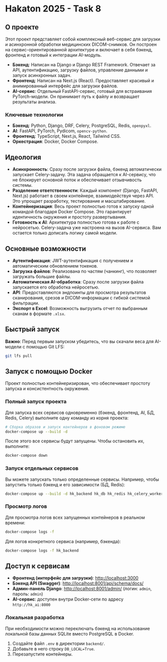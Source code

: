 # Hakaton 2025 - Task 8

## О проекте

Этот проект представляет собой комплексный веб-сервис для загрузки и асинхронной обработки медицинских DICOM-снимков. Он построен на сервис-ориентированной архитектуре и включает в себя бэкенд, фронтенд и готовый к интеграции AI-модуль.

- **Бэкенд**: Написан на Django и Django REST Framework. Отвечает за API, аутентификацию, загрузку файлов, управление данными и запуск асинхронных задач.
- **Фронтенд**: Написан на Next.js (React). Предоставляет красивый и анимированный интерфейс для загрузки файлов.
- **AI-сервис**: Отдельный FastAPI-сервис, готовый для встраивания PyTorch-модели. Он принимает путь к файлу и возвращает результаты анализа.

### Ключевые технологии

- **Бэкенд**: Python, Django, DRF, Celery, PostgreSQL, Redis, `openpyxl`.
- **AI**: FastAPI, PyTorch, Pydicom, `opencv-python`.
- **Фронтенд**: TypeScript, Next.js, React, Tailwind CSS.
- **Оркестрация**: Docker, Docker Compose.

## Идеология

- **Асинхронность**: Сразу после загрузки файла, бэкенд автоматически запускает Celery-задачу. Эта задача обращается к AI-сервису, что не блокирует основной поток и обеспечивает отзывчивость системы.
- **Разделение ответственности**: Каждый компонент (Django, FastAPI, Next.js) работает в своем контейнере, взаимодействуя через API. Это упрощает разработку, тестирование и масштабирование.
- **Контейнеризация**: Весь проект полностью готов к запуску одной командой благодаря Docker Compose. Это гарантирует идентичность окружения и простоту развертывания.
- **Готовность к AI**: Архитектура полностью готова к работе с нейросетью. Celery-задача уже настроена на вызов AI-сервиса. Вам остается только дописать логику самой модели.

## Основные возможности

- **Аутентификация**: JWT-аутентификация с получением и автоматическим обновлением токенов.
- **Загрузка файлов**: Реализована по частям (чанкинг), что позволяет загружать большие файлы.
- **Автоматическая AI-обработка**: Сразу после загрузки файла запускается его обработка нейросетью.
- **API**: Предоставляются эндпоинты для просмотра результатов сканирования, срезов и DICOM-информации с гибкой системой фильтрации.
- **Экспорт в Excel**: Возможность выгрузить отчет по выбранным сканам в формате `.xlsx`.

## Быстрый запуск

**Важно**: Перед первым запуском убедитесь, что вы скачали веса для AI-модели с помощью Git LFS:
```bash
git lfs pull
```

## Запуск с помощью Docker

Проект полностью контейнеризирован, что обеспечивает простоту запуска и консистентность окружения.

### Полный запуск проекта

Для запуска всех сервисов одновременно (бэкенд, фронтенд, AI, БД, Redis, Celery) выполните одну команду из корня проекта:

```bash
# Сборка образов и запуск контейнеров в фоновом режиме
docker-compose up --build -d
```

После этого все сервисы будут запущены. Чтобы остановить их, выполните:
```bash
docker-compose down
```

### Запуск отдельных сервисов

Вы можете запускать только определенные сервисы. Например, чтобы запустить только бэкенд и его зависимости (БД, Redis):

```bash
docker-compose up --build -d hk_backend hk_db hk_redis hk_celery_worker
```

### Просмотр логов

Для просмотра логов всех запущенных контейнеров в реальном времени:
```bash
docker-compose logs -f
```

Для логов конкретного сервиса (например, бэкенда):
```bash
docker-compose logs -f hk_backend
```

## Доступ к сервисам

- **Фронтенд (интерфейс для загрузки)**: [http://localhost:3000](http://localhost:3000)
- **Бэкенд API (Swagger)**: [http://localhost:8001/api/schema/docs/](http://localhost:8001/api/schema/docs/)
- **Админ-панель Django**: [http://localhost:8001/admin/](http://localhost:8001/admin/) (логин: `admin`, пароль: `admin`)
- **AI-сервис**: доступен внутри Docker-сети по адресу `http://hk_ai:8000`

### Локальная разработка

При необходимости можно переключать бэкенд на использование локальной базы данных SQLite вместо PostgreSQL в Docker.

1.  Создайте файл `.env` в директории `backend/`.
2.  Добавьте в него строку `DB_LOCAL=True`.
3.  Перезапустите контейнеры.